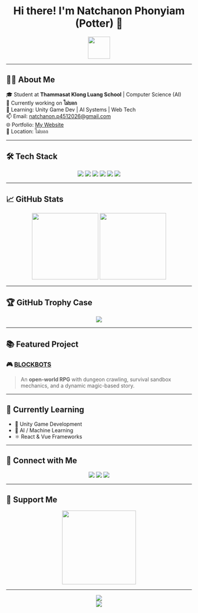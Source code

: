 <h1 align="center">Hi there! I'm <strong>Natchanon Phonyiam</strong> (Potter) 👋</h1>
<p align="center">
  <img src="https://media.giphy.com/media/hvRJCLFzcasrR4ia7z/giphy.gif" width="60">
</p>

---

## 🧑‍🎓 About Me  
🎓 Student at **Thammasat Klong Luang School** | Computer Science (AI)  
🚀 Currently working on **ไม่บอก**  
🧠 Learning: Unity Game Dev | AI Systems | Web Tech  
📫 Email: [natchanon.p4512026@gmail.com](mailto:natchanon.p4512026@gmail.com)  
🌐 Portfolio: [My Website](https://strong-stroopwafel-7d9039.netlify.app/)  
📍 Location: ไม่บอก

---

## 🛠️ Tech Stack

<p align="center">
  <img src="https://img.shields.io/badge/HTML5-E34F26?style=for-the-badge&logo=html5&logoColor=white"/>
  <img src="https://img.shields.io/badge/CSS3-1572B6?style=for-the-badge&logo=css3&logoColor=white"/>
  <img src="https://img.shields.io/badge/JavaScript-F7DF1E?style=for-the-badge&logo=javascript&logoColor=black"/>
  <img src="https://img.shields.io/badge/Python-3776AB?style=for-the-badge&logo=python&logoColor=white"/>
  <img src="https://img.shields.io/badge/TailwindCSS-38B2AC?style=for-the-badge&logo=tailwind-css&logoColor=white"/>
  <img src="https://img.shields.io/badge/Unity-000000?style=for-the-badge&logo=unity&logoColor=white"/>
</p>

---

## 📈 GitHub Stats

<p align="center">
  <img src="https://github-readme-stats.vercel.app/api?username=Lumnext&show_icons=true&theme=radical&cache_seconds=1800" height="180"/>
  <img src="https://github-readme-stats.vercel.app/api/top-langs/?username=Lumnext&layout=compact&theme=radical&cache_seconds=1800" height="180"/>
</p>

---

## 🏆 GitHub Trophy Case

<p align="center">
  <img src="https://github-profile-trophy.vercel.app/?username=Lumnext&theme=onedark&row=1&margin-w=10&no-bg=true"/>
</p>

---

## 📚 Featured Project  
### 🎮 [BLOCKBOTS](https://potter123.itch.io/blockbots)
> An **open-world RPG** with dungeon crawling, survival sandbox mechanics, and a dynamic magic-based story.

---

## 🌱 Currently Learning  
- 🧠 Unity Game Development  
- 🤖 AI / Machine Learning  
- ⚛️ React & Vue Frameworks  

---

## 🔗 Connect with Me  
<p align="center">
  <a href="https://discord.com/users/potter4399"><img src="https://img.shields.io/badge/Discord-%237289DA?style=for-the-badge&logo=discord&logoColor=white"/></a>
  <a href="https://www.instagram.com/Lumnext/"><img src="https://img.shields.io/badge/Instagram-%23E4405F?style=for-the-badge&logo=instagram&logoColor=white"/></a>
  <a href="https://www.linkedin.com/in/natchanon-py-8abb30352/"><img src="https://img.shields.io/badge/LinkedIn-%230077B5?style=for-the-badge&logo=linkedin&logoColor=white"/></a>
</p>

---

## 🤝 Support Me  
<p align="center">
  <a href="https://www.buymeacoffee.com/Lumnext">
    <img src="https://cdn.buymeacoffee.com/buttons/v2/default-yellow.png" width="200"/>
  </a>
</p>

---

<p align="center">
  <img src="https://github-readme-stats.vercel.app/api?username=Lumnext&show_icons=true&theme=radical&cache_seconds=1800" /><br>
  <img src="https://img.shields.io/github/followers/Lumnext?style=for-the-badge&logo=github"/>
</p>
